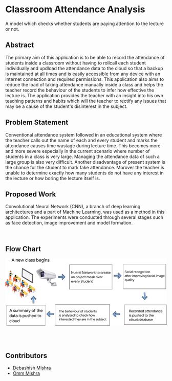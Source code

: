 # Classroom Attendance Analysis
A model which checks whether students are paying attention to the lecture or not.

## Abstract

The primary aim of this application is to be able to record the attendance of students inside a classroom without having to rollcall each student individually and updload the attendance data to the cloud so that a backup is maintained at all times and is easily accessible from any device with an internet connection and required permissions.
This application also aims to reduce the load of taking attendance manually inside a class and helps the teacher record the behaviour of the students to infer how effective the lecture is. The application provides the teacher with an insight into his own teaching patterns and habits which will the teacher to rectify any issues that may be a cause of the student's disinterest in the subject.


## Problem Statement

Conventional attendance system followed in an educational system where the teacher calls out the name of each and every student and marks the attendance causes time wastage during lecture time. This becomes more and more severe especially in the current scenario where number of students in a class is very large. Managing the attendance data of such a large group is also very difficult. Another disadvantage of present system is the chance for the student to mark fake attendance.
Morover the teacher is unable to determine exactly how many students do not have any interest in the lecture or how boring the lecture itself is.


## Proposed Work




Convolutional Neural Network (CNN), a branch of deep learning architectures and a part of Machine Learning, was used as a method in this application. The experiments were conducted through several stages such as face detection, image improvement and model formation.





<br>

## Flow Chart

![flowchart](./imgs/flowchart.png)


<br><br>

## Contributors

- [Debashish Mishra](https://github.com/Zanark)
- [Omm Mishra](https://github.com/ommmishra)